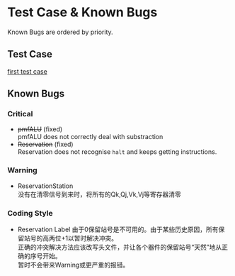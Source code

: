# Test Case & Known Bugs
Known Bugs are ordered by priority.  
## Test Case
[first test case][1]

[1]:/rom/rom.mem
## Known Bugs
### Critical
- ~~pmfALU~~ (fixed)   
pmfALU does not correctly deal with substraction
- ~~Reservation~~ (fixed)  
Reservation does not recognise `halt` and keeps getting instructions.
### Warning 
- ReservationStation  
没有在清零信号到来时，将所有的Qk,Qj,Vk,Vj等寄存器清零

### Coding Style
- Reservation Label
由于0保留站号是不可用的。由于某些历史原因，所有保留站号的高两位+1以暂时解决冲突。  
正确的冲突解决方法应该改写头文件，并让各个器件的保留站号“天然”地从正确的序号开始。  
暂时不会带来Warning或更严重的报错。  